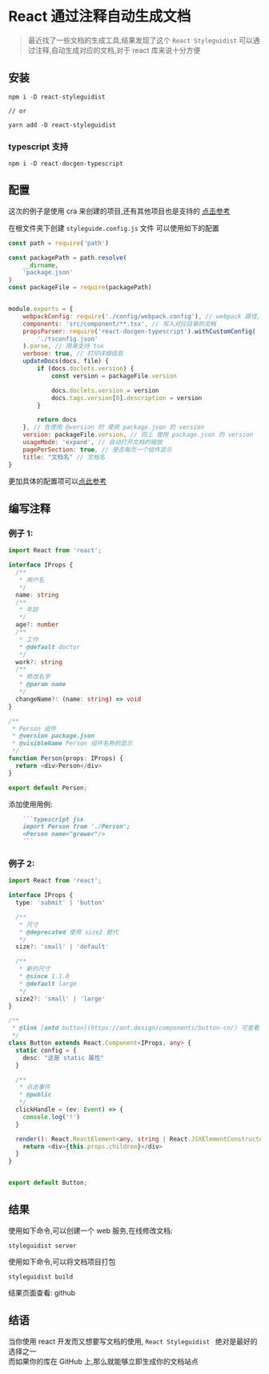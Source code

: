 # React 通过注释自动生成文档
 
> 最近找了一些文档的生成工具,结果发现了这个 `React Styleguidist` 可以通过注释,自动生成对应的文档,对于 react 库来说十分方便

## 安装

```shell script
npm i -D react-styleguidist

// or

yarn add -D react-styleguidist
```

### typescript 支持

```shell script
npm i -D react-docgen-typescript
```

## 配置
这次的例子是使用 cra 来创建的项目,还有其他项目也是支持的 [点击参考](https://react-styleguidist.js.org/docs/webpack.html)


在根文件夹下创建 `styleguide.config.js` 文件
可以使用如下的配置
```javascript
const path = require('path')

const packagePath = path.resolve(
    __dirname,
    'package.json'
)
const packageFile = require(packagePath)


module.exports = {
    webpackConfig: require('./config/webpack.config'), // webpack 路径,可以用项目里的,也可以用webpack-blocks创建
    components: 'src/component/**.tsx', // 写入对应目录的文档
    propsParser: require('react-docgen-typescript').withCustomConfig(
        './tsconfig.json'
    ).parse, // 用来支持 tsx
    verbose: true, // 打印详细信息
    updateDocs(docs, file) {
        if (docs.doclets.version) {
            const version = packageFile.version

            docs.doclets.version = version
            docs.tags.version[0].description = version
        }

        return docs
    }, // 在使用 @version 时 使用 package.json 的 version
    version: packageFile.version, // 同上 使用 package.json 的 version
    usageMode: 'expand', // 自动打开文档的缩放
    pagePerSection: true, // 是否每页一个组件显示
    title: "文档名" // 文档名
}
```
更加具体的配置项可以[点此参考](https://react-styleguidist.js.org/docs/configuration.html)

## 编写注释

### 例子 1:
```typescript jsx
import React from 'react';

interface IProps {
  /**
   * 用户名
   */
  name: string
  /**
   * 年龄
   */
  age?: number
  /**
   * 工作
   * @default doctor
   */
  work?: string
  /**
   * 修改名字
   * @param name
   */
  changeName?: (name: string) => void
}

/**
 * Person 组件
 * @version package.json
 * @visibleName Person 组件名称的显示
 */
function Person(props: IProps) {
  return <div>Person</div>
}

export default Person;
```
添加使用用例:
```markdown
    ```typescript jsx
    import Person from './Person';
    <Person name="grewer"/>
    ```
```

### 例子 2:

```typescript jsx
import React from 'react';

interface IProps {
  type: 'submit' | 'button'

  /**
   * 尺寸
   * @deprecated 使用 size2 替代
   */
  size?: 'small' | 'default'

  /**
   * 新的尺寸
   * @since 1.1.0
   * @default large
   */
  size2?: 'small' | 'large'
}

/**
 * @link [antd button](https://ant.design/components/button-cn/) 可查看
 */
class Button extends React.Component<IProps, any> {
  static config = {
    desc: "这是 static 属性"
  }

  /**
   * 点击事件
   * @public
   */
  clickHandle = (ev: Event) => {
    console.log('!')
  }

  render(): React.ReactElement<any, string | React.JSXElementConstructor<any>> | string | number | {} | React.ReactNodeArray | React.ReactPortal | boolean | null | undefined {
    return <div>{this.props.children}</div>
  }
}


export default Button;
```

## 结果

使用如下命令,可以创建一个 web 服务,在线修改文档:

```shell script
styleguidist server
```

使用如下命令,可以将文档项目打包

```shell script
styleguidist build
```

结果页面查看:
github


## 结语
当你使用 react 开发而又想要写文档的使用, `React Styleguidist
` 绝对是最好的选择之一  
而如果你的库在 GitHub 上,那么就能够立即生成你的文档站点
